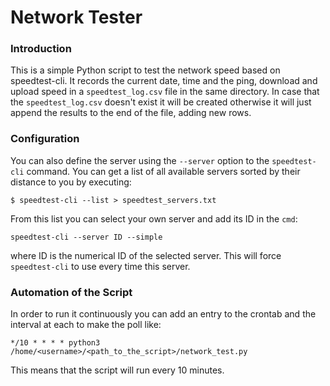 # Network Tester

### Introduction

This is a simple Python script to test the network speed based on speedtest-cli. It records the current date, time and the ping, download and upload speed in a `speedtest_log.csv` file in the same directory. In case that the `speedtest_log.csv` doesn't exist it will be created otherwise it will just append the results to the end of the file, adding new rows. 

### Configuration 

You can also define the server using the `--server` option to the `speedtest-cli` command. You can get a list of all available servers sorted by their distance to you by executing: 
```
$ speedtest-cli --list > speedtest_servers.txt
```
From this list you can select your own server and add its ID in the `cmd`:

```
speedtest-cli --server ID --simple
```

where ID is the numerical ID of the selected server. This will force `speedtest-cli` to use every time this server. 

### Automation of the Script

In order to run it continuously you can add an entry to the crontab and the interval at each to make the poll like:
```
*/10 * * * * python3 /home/<username>/<path_to_the_script>/network_test.py
``` 
This means that the script will run every 10 minutes. 
